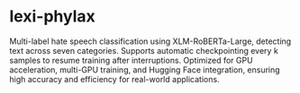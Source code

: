 # lexi-phylax
Multi-label hate speech classification using XLM-RoBERTa-Large, detecting text across seven categories. Supports automatic checkpointing every k samples to resume training after interruptions. Optimized for GPU acceleration, multi-GPU training, and Hugging Face integration, ensuring high accuracy and efficiency for real-world applications.
